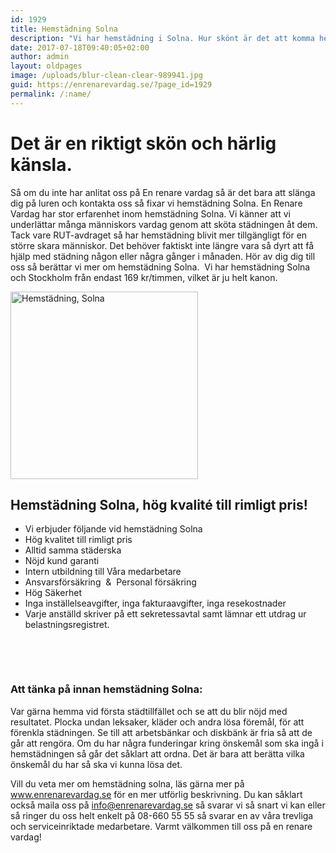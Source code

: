 ```yaml
---
id: 1929
title: Hemstädning Solna
description: "Vi har hemstädning i Solna. Hur skönt är det att komma hem och det är städat, fräscht och fint?"
date: 2017-07-18T09:40:05+02:00
author: admin
layout: oldpages
image: /uploads/blur-clean-clear-989941.jpg
guid: https://enrenarevardag.se/?page_id=1929
permalink: /:name/
---
```

# Det är en riktigt skön och härlig känsla. 

Så om du inte har anlitat oss på En renare vardag så är det bara att slänga dig på luren och kontakta oss så fixar vi hemstädning Solna. En Renare Vardag har stor erfarenhet inom hemstädning Solna. Vi känner att vi underlättar många människors vardag genom att sköta städningen åt dem.  
Tack vare RUT-avdraget så har hemstädning blivit mer tillgängligt för en större skara människor. Det behöver faktiskt inte längre vara så dyrt att få hjälp med städning någon eller några gånger i månaden. Hör av dig dig till oss så berättar vi mer om hemstädning Solna.  Vi har hemstädning Solna och Stockholm från endast 169 kr/timmen, vilket är ju helt kanon.

[<img class="size-medium wp-image-1472 aligncenter" src="https://enrenarevardag.se/wp-content/uploads/2017/04/Flyttstädning-19-300x300.jpg" alt="Hemstädning, Solna" width="300" height="300" srcset="https://enrenarevardag.se/wp-content/uploads/2017/04/Flyttstädning-19-300x300.jpg 300w, https://enrenarevardag.se/wp-content/uploads/2017/04/Flyttstädning-19-150x150.jpg 150w, https://enrenarevardag.se/wp-content/uploads/2017/04/Flyttstädning-19-125x125.jpg 125w, https://enrenarevardag.se/wp-content/uploads/2017/04/Flyttstädning-19.jpg 450w" sizes="(max-width: 300px) 100vw, 300px" />](https://enrenarevardag.se/pris/) 

## Hemstädning Solna, hög kvalité till rimligt pris!

  * Vi erbjuder följande vid hemstädning Solna
  * Hög kvalitet till rimligt pris
  * Alltid samma städerska
  * Nöjd kund garanti
  * Intern utbildning till Våra medarbetare
  * Ansvarsförsäkring  &  Personal försäkring
  * Hög Säkerhet
  * Inga inställelseavgifter, inga fakturaavgifter, inga resekostnader
  * Varje anställd skriver på ett sekretessavtal samt lämnar ett utdrag ur belastningsregistret.

&nbsp;

&nbsp;

### 

### Att tänka på innan hemstädning Solna:

Var gärna hemma vid första städtillfället och se att du blir nöjd med resultatet. Plocka undan leksaker, kläder och andra lösa föremål, för att förenkla städningen. Se till att arbetsbänkar och diskbänk är fria så att de går att rengöra. Om du har några funderingar kring önskemål som ska ingå i hemstädningen så går det såklart att ordna. Det är bara att berätta vilka önskemål du har så ska vi kunna lösa det.

Vill du veta mer om hemstädning solna, läs gärna mer på www.enrenarevardag.se för en mer utförlig beskrivning. Du kan såklart också maila oss på info@enrenarevardag.se så svarar vi så snart vi kan eller så ringer du oss helt enkelt på 08-660 55 55 så svarar en av våra trevliga och serviceinriktade medarbetare. Varmt välkommen till oss på en renare vardag!